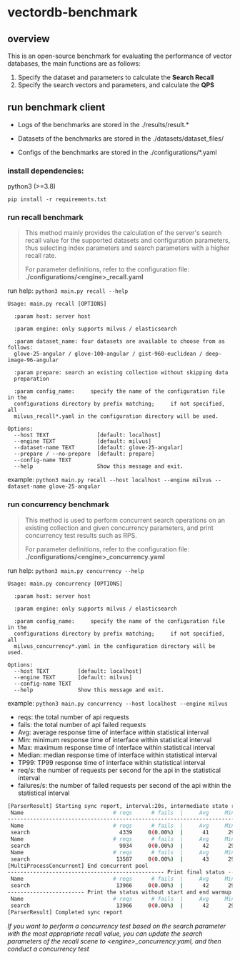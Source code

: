 # vectordb-benchmark

## overview
This is an open-source benchmark for evaluating the performance of vector databases, the main functions are as follows:
1. Specify the dataset and parameters to calculate the **Search Recall**
2. Specify the search vectors and parameters, and calculate the **QPS**

## run benchmark client

* Logs of the benchmarks are stored in the ./results/result.*

* Datasets of the benchmarks are stored in the ./datasets/dataset_files/

* Configs of the benchmarks are stored in the ./configurations/*.yaml


### install dependencies:
python3 (>=3.8)

`pip install -r requirements.txt`

### run recall benchmark
> This method mainly provides the calculation of the server's search recall value for the supported datasets and configuration parameters, 
> thus selecting index parameters and search parameters with a higher recall rate.
> 
> For parameter definitions, refer to the configuration file: **./configurations/\<engine\>_recall.yaml**

run help: `python3 main.py recall --help`

```text
Usage: main.py recall [OPTIONS]

  :param host: server host

  :param engine: only supports milvus / elasticsearch

  :param dataset_name: four datasets are available to choose from as follows:
  glove-25-angular / glove-100-angular / gist-960-euclidean / deep-image-96-angular

  :param prepare: search an existing collection without skipping data
  preparation

  :param config_name:     specify the name of the configuration file in the
  configurations directory by prefix matching;     if not specified, all
  milvus_recall*.yaml in the configuration directory will be used.

Options:
  --host TEXT               [default: localhost]
  --engine TEXT             [default: milvus]
  --dataset-name TEXT       [default: glove-25-angular]
  --prepare / --no-prepare  [default: prepare]
  --config-name TEXT
  --help                    Show this message and exit.
```

example: `python3 main.py recall --host localhost --engine milvus --dataset-name glove-25-angular`



### run concurrency benchmark
> This method is used to perform concurrent search operations on an existing collection and given concurrency parameters, 
> and print concurrency test results such as RPS.
> 
> For parameter definitions, refer to the configuration file: **./configurations/\<engine\>_concurrency.yaml**

run help: `python3 main.py concurrency --help`

```text
Usage: main.py concurrency [OPTIONS]

  :param host: server host

  :param engine: only supports milvus / elasticsearch

  :param config_name:     specify the name of the configuration file in the
  configurations directory by prefix matching;     if not specified, all
  milvus_concurrency*.yaml in the configuration directory will be used.

Options:
  --host TEXT         [default: localhost]
  --engine TEXT       [default: milvus]
  --config-name TEXT
  --help              Show this message and exit.
```

example: `python3 main.py concurrency --host localhost --engine milvus`

* reqs: the total number of api requests
* fails: the total number of api failed requests
* Avg: average response time of interface within statistical interval
* Min: minimum response time of interface within statistical interval
* Max: maximum response time of interface within statistical interval
* Median: median response time of interface within statistical interval
* TP99: TP99 response time of interface within statistical interval
* req/s: the number of requests per second for the api in the statistical interval
* failures/s: the number of failed requests per second of the api within the statistical interval


```bash
[ParserResult] Starting sync report, interval:20s, intermediate state results are available for reference
 Name                            # reqs      # fails  |     Avg     Min     Max  Median    TP99  |   req/s failures/s
---------------------------------------------------------------------------------------------------------------------
 Name                            # reqs      # fails  |     Avg     Min     Max  Median    TP99  |   req/s failures/s
 search                            4339     0(0.00%)  |      41      29     441      38      72  |  216.95    0.00
 Name                            # reqs      # fails  |     Avg     Min     Max  Median    TP99  |   req/s failures/s
 search                            9034     0(0.00%)  |      42      29     307      39      74  |  234.75    0.00
 Name                            # reqs      # fails  |     Avg     Min     Max  Median    TP99  |   req/s failures/s
 search                           13587     0(0.00%)  |      43      29     433      39     199  |  227.65    0.00
[MultiProcessConcurrent] End concurrent pool
------------------------------------------------- Print final status ------------------------------------------------
 Name                            # reqs      # fails  |     Avg     Min     Max  Median    TP99  |   req/s failures/s
 search                           13966     0(0.00%)  |      42      29     441      38     170  |  225.73    0.00
------------------------ Print the status without start and end warmup time:0s as a reference -----------------------
 Name                            # reqs      # fails  |     Avg     Min     Max  Median    TP99  |   req/s failures/s
 search                           13966     0(0.00%)  |      42      29     441      38     170  |  225.73    0.00
[ParserResult] Completed sync report
```

*If you want to perform a concurrency test based on the search parameter with the most appropriate recall value, you can update the search parameters of the recall scene to \<engine\>_concurrency.yaml, and then conduct a concurrency test*
